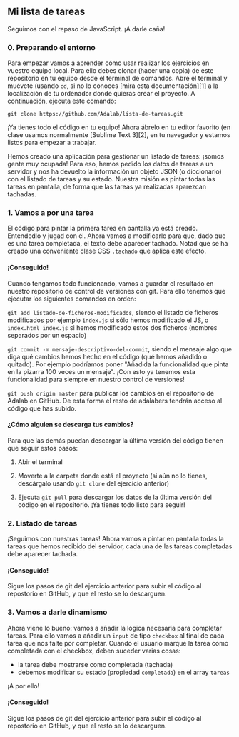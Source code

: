 ## Mi lista de tareas

Seguimos con el repaso de JavaScript. ¡A darle caña!

### 0. Preparando el entorno

Para empezar vamos a aprender cómo usar realizar los ejercicios en vuestro equipo local. Para ello debes clonar (hacer una copia) de este repositorio en tu equipo desde el terminal de comandos. Abre el terminal y muévete (usando `cd`, si no lo conoces [mira esta documentación][1] a la localización de tu ordenador donde quieras crear el proyecto. A continuación, ejecuta este comando:

```git clone https://github.com/Adalab/lista-de-tareas.git```

¡Ya tienes todo el código en tu equipo! Ahora ábrelo en tu editor favorito (en clase usamos normalmente [Sublime Text 3][2], en tu navegador y estamos listos para empezar a trabajar.

Hemos creado una aplicación para gestionar un listado de tareas: ¡somos gente muy ocupada! Para eso, hemos pedido los datos de tareas a un servidor y nos ha devuelto la información un objeto JSON (o diccionario) con el listado de tareas y su estado. Nuestra misión es pintar todas las tareas en pantalla, de forma que las tareas ya realizadas aparezcan tachadas.


### 1. Vamos a por una tarea

El código para pintar la primera tarea en pantalla ya está creado. Entendedlo y jugad con él. Ahora vamos a modificarlo para que, dado que es una tarea completada, el texto debe aparecer tachado. Notad que se ha creado una conveniente clase CSS `.tachado` que aplica este efecto.

#### ¡Conseguido!

Cuando tengamos todo funcionando, vamos a guardar el resultado en nuestro repositorio de control de versiones con git. Para ello tenemos que ejecutar los siguientes comandos en orden:

```git add listado-de-ficheros-modificados```, siendo el listado de ficheros modificados por ejemplo `index.js` si sólo hemos modificado el JS, o `index.html index.js` si hemos modificado estos dos ficheros (nombres separados por un espacio)

```git commit -m mensaje-descriptivo-del-commit```, siendo el mensaje algo que diga qué cambios hemos hecho en el código (qué hemos añadido o quitado). Por ejemplo podríamos poner "Añadida la funcionalidad que pinta en la pizarra 100 veces un mensaje". ¡Con esto ya tenemos esta funcionalidad para siempre en nuestro control de versiones!

```git push origin master``` para publicar los cambios en el repositorio de Adalab en GitHub. De esta forma el resto de adalabers tendrán acceso al código que has subido. 

#### ¿Cómo alguien se descarga tus cambios?

Para que las demás puedan descargar la última versión del código tienen que seguir estos pasos:

1. Abir el terminal

2. Moverte a la carpeta donde está el proyecto (si aún no lo tienes, descárgalo usando `git clone` del ejercicio anterior)

3. Ejecuta `git pull` para descargar los datos de la última versión del código en el repositorio. ¡Ya tienes todo listo para seguir!


### 2. Listado de tareas

¡Seguimos con nuestras tareas! Ahora vamos a pintar en pantalla todas la tareas que hemos recibido del servidor, cada una de las tareas completadas  debe aparecer tachada.

#### ¡Conseguido!

Sigue los pasos de git del ejercicio anterior para subir el código al repostorio en GitHub, y que el resto se lo descarguen.

### 3. Vamos a darle dinamismo
Ahora viene lo bueno: vamos a añadir la lógica necesaria para completar tareas. Para ello vamos a añadir un `input` de tipo `checkbox` al final de cada tarea que nos falte por completar. Cuando el usuario marque la tarea como completada con el checkbox, deben suceder varias cosas:
- la tarea debe mostrarse como completada (tachada)
- debemos modificar su estado (propiedad `completada`) en el array `tareas`

¡A por ello!

#### ¡Conseguido!

Sigue los pasos de git del ejercicio anterior para subir el código al repostorio en GitHub, y que el resto se lo descarguen.
